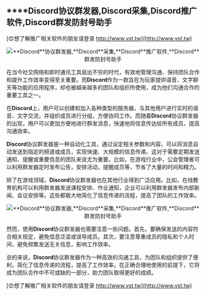 ## ****Discord**协议群发器,**Discord**采集,**Discord**推广软件,**Discord**群发防封号助手**

[😍想了解推广相关软件的朋友请登录 http://www.vst.tw](http://www.vst.tw)

 <center><img src="https://vst.tw/MP4/tuiguang/png/7.png" alt="**Discord**协议群发器,**Discord**采集,**Discord**推广软件,**Discord**群发防封号助手"></center>

在当今社交网络和即时通讯工具层出不穷的时代，有效地管理沟通、保持团队合作和提升工作效率变得至关重要。而**Discord**作为一款旨在为玩家提供语音、文字聊天等功能的应用程序，却也被越来越多的团队和组织所使用，成为他们沟通合作的重要工具之一。

在**Discord**上，用户可以创建和加入各种类型的服务器，与其他用户进行实时的语音、文字交流，并组织成员进行分组，方便协同工作。而随着**Discord**协议群发器的出现，用户可以更加方便地进行群发消息，快速地将信息传达给所有成员，提高沟通效率。

**Discord**协议群发器是一种自动化工具，通过设定相关参数和内容，可以将消息自动发送到指定的频道或成员，实现快速、大规模的信息传递。这对于需要定期发送通知、提醒或重要信息的团队来说尤为重要。比如，在游戏行业中，公会管理者可以利用群发器定时发布公告，安排活动，提醒成员等，节省了大量的时间和精力。

除了在游戏领域，**Discord**协议群发器也在其他行业得到广泛应用。比如，在线教育机构可以利用群发器发送课程安排、作业通知，企业可以利用群发器发布内部新闻、会议安排等。这些都极大地简化了信息传递的流程，提高了团队的工作效率。

 <center><img src="https://vst.tw/MP4/tuiguang/png/0.png" alt="**Discord**协议群发器,**Discord**采集,**Discord**推广软件,**Discord**群发防封号助手"></center>

然而，使用**Discord**协议群发器也需要注意一些问题。首先，要确保发送的内容符合相关规定，避免信息泛滥或误导成员。其次，要注意尊重成员的隐私和个人时间，避免频繁发送无关信息，影响工作效率。

总的来说，**Discord**协议群发器作为一种高效的沟通工具，为团队和组织提供了便利，简化了信息传递的流程，提高了工作效率。在正确合理地使用的前提下，它将成为团队合作中不可或缺的一部分，助力团队取得更好的成绩。

[😍想了解推广相关软件的朋友请登录 http://www.vst.tw](http://www.vst.tw)



